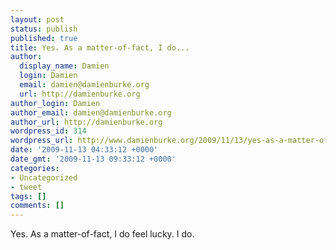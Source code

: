 ```yaml
---
layout: post
status: publish
published: true
title: Yes. As a matter-of-fact, I do...
author:
  display_name: Damien
  login: Damien
  email: damien@damienburke.org
  url: http://damienburke.org
author_login: Damien
author_email: damien@damienburke.org
author_url: http://damienburke.org
wordpress_id: 314
wordpress_url: http://www.damienburke.org/2009/11/13/yes-as-a-matter-of-fact-i-do/
date: '2009-11-13 04:33:12 +0000'
date_gmt: '2009-11-13 09:33:12 +0000'
categories:
- Uncategorized
- tweet
tags: []
comments: []
---
```

<p>Yes. As a matter-of-fact, I do feel lucky. I do.</p>
